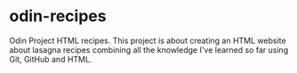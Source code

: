 # odin-recipes
Odin Project HTML recipes.
This project is about creating an HTML website about lasagna recipes combining all the knowledge I've learned so far using Git, GitHub and HTML.